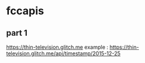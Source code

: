 # fccapis

## part 1
https://thin-television.glitch.me
example : https://thin-television.glitch.me/api/timestamp/2015-12-25
